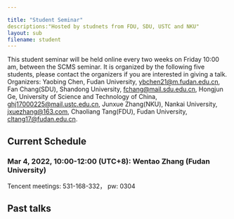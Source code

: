 ```yaml
---

title: "Student Seminar"
descriptions:"Hosted by studnets from FDU, SDU, USTC and NKU"
layout: sub
filename: student
--- 
```

This student seminar will be held online every two weeks on Friday 10:00 am, between the SCMS seminar. It is organized by the following five students, please contact the organizers if you are interested in giving a talk.
Organizers:
Yaobing Chen, Fudan University, ybchen21@m.fudan.edu.cn, 
Fan Chang(SDU), Shandong University, fchang@mail.sdu.edu.cn, 
Hongjun Ge, University of Science and Technology of China, ghj17000225@mail.ustc.edu.cn, 
Junxue Zhang(NKU), Nankai University, jxuezhang@163.com, 
Chaoliang Tang(FDU), Fudan University, cltang17@fudan.edu.cn. 

## Current Schedule
### Mar 4, 2022, 10:00-12:00 (UTC+8): Wentao Zhang (Fudan University)    
Tencent meetings: 531-168-332， pw: 0304

## Past talks
